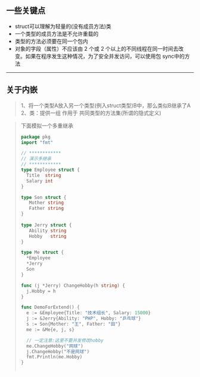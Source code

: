## 一些关键点

- struct可以理解为轻量的(没有成员方法)类
- 一个类型的成员方法是不允许重载的
- 类型的方法必须要在同一个包内
- 对象的字段（属性）不应该由 2 个或 2 个以上的不同线程在同一时间去改变。如果在程序发生这种情况，为了安全并发访问，可以使用包 sync中的方法

---
## 关于内嵌

> 1、将一个类型A放入另一个类型(例入struct类型)B中，那么类似B继承了A
> 2、类：提供一组 作用于 共同类型的方法集(所谓的隐式定义)

> 下面模拟一个多重继承
> ```go
> package pkg
> import "fmt"
> 
> // ************
> // 演示多继承
> // ************
> type Employee struct {
>   Title  string
>   Salary int
> }
>
> type Son struct {
>    Mother string
>    Father string
> }
>    
> type Jerry struct {
>    Ability string
>    Hobby   string
> }
>
> type Me struct {
>   *Employee
>   *Jerry
>   Son
> }
> 
> func (j *Jerry) ChangeHobby(h string) {
>   j.Hobby = h
> }
>
> func DemoForExtend() {
>   e := &Employee{Title: "技术组长", Salary: 15000}
>   j := &Jerry{Ability: "PHP", Hobby: "乒乓球"}
>   s := Son{Mother: "王", Father: "田"} 
>   me := &Me{e, j, s}
>
>   // 一定注意:这里不要并发修改hobby
>   me.ChangeHobby("网球")
>   j.ChangeHobby("不是网球")
>   fmt.Println(me.Hobby)
> }
>   
> ```
